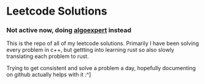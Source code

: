# Leetcode Solutions

### Not active now, doing [algoexpert](https://github.com/0xaf2f6ad/algoexpert) instead

This is the repo of all of my leetcode solutions. Primarily I have been solving every problem in c++, but gettting into learning rust so also slowly translating each problem to rust.

Trying to get consistent and solve a problem a day, hopefully documenting on github actually helps with it :^]
